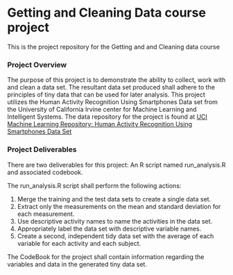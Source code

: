 # Getting and Cleaning Data course project

This is the project repository for the Getting and and Cleaning data course

### Project Overview
The purpose of this project is to demonstrate the ability to collect, work with and clean a data set. The resultant data set produced shall adhere to the principles of tiny data that can be used for later analysis.
This project utilizes the Human Activity Recognition Using Smartphones Data set from the University of California Irvine center for Machine Learning and Intelligent Systems.
The data repository for the project is found at 
 [UCI Machine Learning Repository: Human Activity Recognition Using Smartphones Data Set](http://archive.ics.uci.edu/ml/datasets/Human+Activity+Recognition+Using+Smartphones)

### Project Deliverables
 There are two deliverables for this project: An R script named run_analysis.R and associated codebook.

The run_analysis.R script shall perform the following actions:

1. Merge the training and the test data sets to create a single data set.
2. Extract only the measurements on the mean and standard deviation for each measurement.
3. Use descriptive activity names to name the activities in the data set.
4. Appropriately label the data set with descriptive variable names.
5. Create a second, independent tidy data set with the average of each variable for each activity and each subject. 

The CodeBook for the project shall contain information regarding the variables and data in the generated tiny data set.



